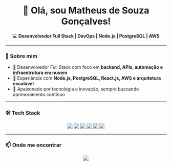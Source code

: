 <h1 align="center">👋 Olá, sou Matheus de Souza Gonçalves!</h1>

<p align="center">
  💻 <strong>Desenvolvedor Full Stack | DevOps | Node.js | PostgreSQL | AWS</strong>
</p>

---

### 🚀 Sobre mim
- 🔹 Desenvolvedor Full Stack com foco em **backend, APIs, automação e infraestrutura em nuvem**  
- 🔹 Experiência com **Node.js, PostgreSQL, React.js, AWS e arquitetura escalável**  
- 🔹 Apaixonado por tecnologia e inovação, sempre buscando aprimoramento contínuo  

---

### 🛠️ Tech Stack  
<p align="center">
  <img src="https://img.shields.io/badge/Node.js-339933?style=for-the-badge&logo=nodedotjs&logoColor=white">
  <img src="https://img.shields.io/badge/React-20232A?style=for-the-badge&logo=react&logoColor=61DAFB">
  <img src="https://img.shields.io/badge/PostgreSQL-316192?style=for-the-badge&logo=postgresql&logoColor=white">
  <img src="https://img.shields.io/badge/AWS-232F3E?style=for-the-badge&logo=amazonaws&logoColor=white">
  <img src="https://img.shields.io/badge/Docker-2496ED?style=for-the-badge&logo=docker&logoColor=white">
  <img src="https://img.shields.io/badge/DevOps-blue?style=for-the-badge">
</p>

---

### 📫 Onde me encontrar  
<p align="center">
  <a href="https://www.linkedin.com/in/matheusdesouzagoncalves">
    <img src="https://img.shields.io/badge/LinkedIn-0A66C2?style=for-the-badge&logo=linkedin&logoColor=white">
  </a>
</p>
